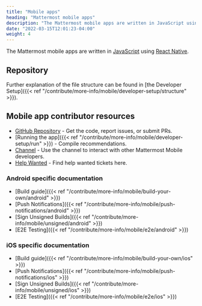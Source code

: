 ```yaml
---
title: "Mobile apps"
heading: "Mattermost mobile apps"
description: "The Mattermost mobile apps are written in JavaScript using React Native. Learn more about our mobile app repo, community channel and more."
date: "2022-03-15T12:01:23-04:00"
weight: 4
---
```


The Mattermost mobile apps are written in [JavaScript](https://developer.mozilla.org/en-US/docs/Web/JavaScript) using [React Native](https://facebook.github.io/react-native/).

## Repository

Further explanation of the file structure can be found in [the Developer Setup]({{< ref "/contribute/more-info/mobile/developer-setup/structure" >}}).


## Mobile app contributor resources
 - [GitHub Repository](https://github.com/mattermost/mattermost-mobile) - Get the code, report issues, or submit PRs.
 - [Running the app]({{< ref "/contribute/more-info/mobile/developer-setup/run" >}}) - Compile recommendations.
 - [Channel](https://community.mattermost.com/core/channels/native-mobile-apps)  - Use the channel to interact with other Mattermost Mobile developers.
 - [Help Wanted](https://mattermost.com/pl/help-wanted-mattermost-mobile) - Find help wanted tickets here.

### Android specific documentation
 - [Build guide]({{< ref "/contribute/more-info/mobile/build-your-own/android" >}})
 - [Push Notifications]({{< ref "/contribute/more-info/mobile/push-notifications/android" >}})
 - [Sign Unsigned Builds]({{< ref "/contribute/more-info/mobile/unsigned/android" >}})
 - [E2E Testing]({{< ref "/contribute/more-info/mobile/e2e/android" >}})
 
### iOS specific documentation
 - [Build guide]({{< ref "/contribute/more-info/mobile/build-your-own/ios" >}})
 - [Push Notifications]({{< ref "/contribute/more-info/mobile/push-notifications/ios" >}})
 - [Sign Unsigned Builds]({{< ref "/contribute/more-info/mobile/unsigned/ios" >}})
 - [E2E Testing]({{< ref "/contribute/more-info/mobile/e2e/ios" >}})

